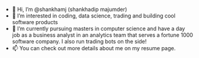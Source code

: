 - 👋 Hi, I’m @shankhamj (shankhadip majumder)
- 👀 I’m interested in coding, data science, trading and building cool software products
- 🌱 I’m currently pursuing masters in computer science and have a day job as a business analyst in an analytics team that serves a fortune 1000 software company. 
I also run trading bots on the side! 
- 📫 You can check out more details about me on my resume page.

<!---
shankhamj/shankhamj is a ✨ special ✨ repository because its `README.md` (this file) appears on your GitHub profile.
You can click the Preview link to take a look at your changes.
--->
